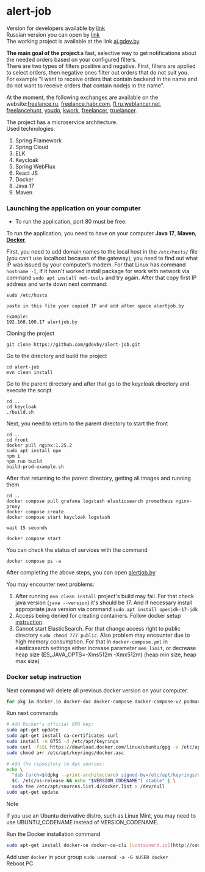 # alert-job
Version for developers available by [link](README_FOR_DEVELOPERS_EN.md)<br>
Russian version you can open by [link](README_RU.md)<br>
The working project is available at the link [aj.gdev.by](https://aj.gdev.by)

**The main goal of the project**:a fast, selective way to get notifications about the needed orders based on your configured filters.<br>
There are two types of filters positive and negative. First, filters are applied to select orders, then negative ones filter out orders that do not suit you.<br>
For example "I want to receive orders that contain backend in the name and do not want to receive orders that contain nodejs in the name".<br>

At the moment, the following exchanges are available on the website:[freelance.ru](https://freelance.ru), [freelance.habr.com](https://freelance.habr.com), [fl.ru](https://www.fl.ru),[weblancer.net](https://www.weblancer.net), [freelancehunt](https://freelancehunt.com/), [youdo](https://youdo.com/), [kwork](https://kwork.ru/), [freelancer](https://www.freelancer.com/), [truelancer](https://www.truelancer.com/).

The project has a microservice architecture.<br>
Used technologies:
<ol>
    <li>Spring Framework</li>
    <li>Spring Cloud</li>
    <li>ELK</li>
    <li>Keycloak</li>
    <li>Spring WebFlux</li>
    <li>React JS</li>
    <li>Docker</li>
    <li>Java 17</li>
    <li>Maven</li>
</ol> 

### Launching the application on your computer

- To run the application, port 80 must be free.

To run the application, you need to have on your computer **Java 17**, **Maven**, **[Docker](#docker-setup-instruction)**.<br>

First, you need to add domain names to the local host in the `/etc/hosts/` file (you can’t use localhost because of the gateway), you need to find out what IP was issued by your computer’s modem. For that Linux has command `hostname -I`, if it hasn't worked install package for work with network via command `sudo apt install net-tools` and try again. After that copy first IP address and write down next command: 

```
sudo /etc/hosts

paste in this file your copied IP and add after space alertjob.by

Example:
192.168.100.17 alertjob.by
```

Cloning the project
```
git clone https://github.com/gdevby/alert-job.git
```

Go to the directory and build the project
```
cd alert-job
mvn clean install
```

Go to the parent directory and after that go to the keycloak directory and execute the script
```
cd ..
cd keycloak
./build.sh
```

Next, you need to return to the parent directory to start the front
```
cd ..
cd front
docker pull nginx:1.25.2
sudo apt install npm
npm i
npm run build
build-prod-example.sh
```

After that returning to the parent directory, getting all images and running them
```
cd ..
docker compose pull grafana logstash elasticsearch prometheus nginx-proxy
docker compose create
docker compose start keycloak logstash

wait 15 seconds

docker compose start
```

You can check the status of services with the command
```
docker compose ps -a
```

After completing the above steps, you can open [alertjob.by ](http://alertjob.by)


You may encounter next problems:
1) After running `mvn clean install` project's build may fail. For that check java version (`java --version`) it's should be 17. And if necessary install appropriate java version via command `sudo apt install openjdk-17-jdk`
2) Access being denied for creating containers. Follow docker setup [instruction](#docker-setup-instruction).
3) Cannot start ElasticSearch. For that change access right to public directory `sudo chmod 777 public`. Also problem may encounter due to high memory consumption. For that in `docker-compose.yml` in elasticsearch settings either increase parameter `mem_limit`, or decrease heap size (ES_JAVA_OPTS=-Xms512m -Xmx512m)
   (heap min size, heap max size)

### Docker setup instruction

Next command will delete all previous docker version on your computer.
```bash
for pkg in docker.io docker-doc docker-compose docker-compose-v2 podman-docker containerd runc; do sudo apt-get remove $pkg; done
```

Run next commands
```bash
# Add Docker's official GPG key:
sudo apt-get update
sudo apt-get install ca-certificates curl
sudo install -m 0755 -d /etc/apt/keyrings
sudo curl -fsSL https://download.docker.com/linux/ubuntu/gpg -o /etc/apt/keyrings/docker.asc
sudo chmod a+r /etc/apt/keyrings/docker.asc

# Add the repository to Apt sources:
echo \
  "deb [arch=$(dpkg --print-architecture) signed-by=/etc/apt/keyrings/docker.asc] https://download.docker.com/linux/ubuntu \
  $(. /etc/os-release && echo "$VERSION_CODENAME") stable" | \
  sudo tee /etc/apt/sources.list.d/docker.list > /dev/null
sudo apt-get update
```

> [!NOTE]
> If you use an Ubuntu derivative distro, such as Linux Mint, you may need to use UBUNTU_CODENAME instead of VERSION_CODENAME.

Run the Docker installation command

```bash
sudo apt-get install docker-ce docker-ce-cli [containerd.io](http://containerd.io/) docker-buildx-plugin docker-compose-plugin
```
Add user `docker` in your group `sudo usermod -a -G $USER docker`<br>
Reboot PC

